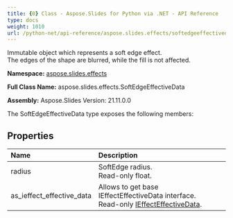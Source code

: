 ```yaml
---
title: {0} Class - Aspose.Slides for Python via .NET - API Reference
type: docs
weight: 1010
url: /python-net/api-reference/aspose.slides.effects/softedgeeffectivedata/
---
```


Immutable object which represents a soft edge effect. <br/>            The edges of the shape are blurred, while the fill is not affected.

**Namespace:** [aspose.slides.effects](/python-net/api-reference/aspose.slides.effects/)

**Full Class Name:** aspose.slides.effects.SoftEdgeEffectiveData

**Assembly:**  Aspose.Slides Version: 21.11.0.0

The SoftEdgeEffectiveData type exposes the following members:
## **Properties**
|**Name**|**Description**|
| :- | :- |
|radius|SoftEdge radius.<br/>            Read-only float.|
|as_ieffect_effective_data|Allows to get base IEffectEffectiveData interface.<br/>            Read-only [IEffectEffectiveData](/python-net/api-reference/aspose.slides.effects/ieffecteffectivedata/).|
